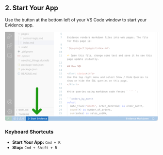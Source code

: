 ## **2. Start Your App**

Use the button at the bottom left of your VS Code window to start your Evidence app.

![start](./start_evidence_button.png)

### **Keyboard Shortcuts**
- **Start Your App:** `Cmd + R`
- **Stop:** `Cmd + Shift + R`

